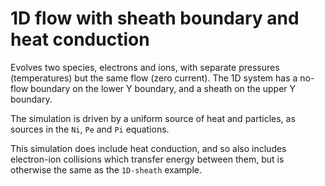 1D flow with sheath boundary and heat conduction
================================================

Evolves two species, electrons and ions, with separate pressures
(temperatures) but the same flow (zero current). The 1D system
has a no-flow boundary on the lower Y boundary, and a sheath on
the upper Y boundary.

The simulation is driven by a uniform source of heat and particles,
as sources in the `Ni`, `Pe` and `Pi` equations.

This simulation does include heat conduction, and so also includes
electron-ion collisions which transfer energy between them, but
is otherwise the same as the `1D-sheath` example.
